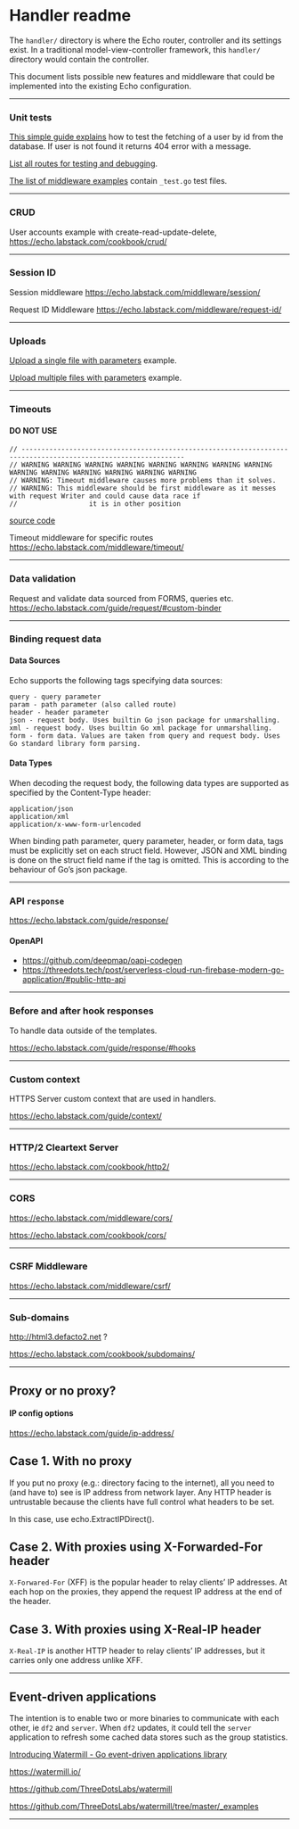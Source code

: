 # Handler readme

The `handler/` directory is where the Echo router, controller and its settings exist. In a traditional model-view-controller framework, this `handler/` directory would contain the controller.

This document lists possible new features and middleware that could be implemented into the existing Echo configuration.

---

### Unit tests

[This simple guide explains](https://echo.labstack.com/guide/testing/) how to test the fetching of a user by id from the database. If user is not found it returns 404 error with a message.

[List all routes for testing and debugging](https://echo.labstack.com/guide/routing/#list-routes).

[The list of middleware examples](https://github.com/labstack/echo/tree/master/middleware) contain `_test.go` test files.

---

### CRUD

User accounts example with create-read-update-delete, https://echo.labstack.com/cookbook/crud/

---

### Session ID

Session middleware https://echo.labstack.com/middleware/session/

Request ID Middleware https://echo.labstack.com/middleware/request-id/

---

### Uploads

[Upload a single file with parameters](https://echo.labstack.com/cookbook/file-upload/) example.

[Upload multiple files with parameters](https://echo.labstack.com/docs/cookbook/file-upload#upload-multiple-files-with-parameters) example.

---

### Timeouts

#### DO NOT USE

```
// ---------------------------------------------------------------------------------------------------------------
// WARNING WARNING WARNING WARNING WARNING WARNING WARNING WARNING WARNING WARNING WARNING WARNING WARNING WARNING
// WARNING: Timeout middleware causes more problems than it solves.
// WARNING: This middleware should be first middleware as it messes with request Writer and could cause data race if
// 					it is in other position
```
[source code](https://github.com/labstack/echo/blob/master/middleware/timeout.go)


Timeout middleware for specific routes https://echo.labstack.com/middleware/timeout/

---

### Data validation

Request and validate data sourced from FORMS, queries etc.
https://echo.labstack.com/guide/request/#custom-binder

---

### Binding request data

#### Data Sources

Echo supports the following tags specifying data sources:

    query - query parameter
    param - path parameter (also called route)
    header - header parameter
    json - request body. Uses builtin Go json package for unmarshalling.
    xml - request body. Uses builtin Go xml package for unmarshalling.
    form - form data. Values are taken from query and request body. Uses Go standard library form parsing.

#### Data Types

When decoding the request body, the following data types are supported as specified by the Content-Type header:

    application/json
    application/xml
    application/x-www-form-urlencoded

When binding path parameter, query parameter, header, or form data, tags must be explicitly set on each struct field. However, JSON and XML binding is done on the struct field name if the tag is omitted. This is according to the behaviour of Go’s json package.

---

### API `response`

https://echo.labstack.com/guide/response/

#### OpenAPI

- https://github.com/deepmap/oapi-codegen
- https://threedots.tech/post/serverless-cloud-run-firebase-modern-go-application/#public-http-api

---

### Before and after hook responses

To handle data outside of the templates.

https://echo.labstack.com/guide/response/#hooks

---

### Custom context

HTTPS Server custom context that are used in handlers.

https://echo.labstack.com/guide/context/

---

### HTTP/2 Cleartext Server

https://echo.labstack.com/cookbook/http2/

---

### CORS

https://echo.labstack.com/middleware/cors/

https://echo.labstack.com/cookbook/cors/

---

### CSRF Middleware

https://echo.labstack.com/middleware/csrf/

---

### Sub-domains

http://html3.defacto2.net ?

https://echo.labstack.com/cookbook/subdomains/

---

## Proxy or no proxy?

#### IP config options

https://echo.labstack.com/guide/ip-address/

## Case 1. With no proxy

If you put no proxy (e.g.: directory facing to the internet), all you need to (and have to) see is IP address from network layer. Any HTTP header is untrustable because the clients have full control what headers to be set.

In this case, use echo.ExtractIPDirect().

## Case 2. With proxies using X-Forwarded-For header

`X-Forwared-For` (XFF) is the popular header to relay clients’ IP addresses. At each hop on the proxies, they append the request IP address at the end of the header.

## Case 3. With proxies using X-Real-IP header

`X-Real-IP` is another HTTP header to relay clients’ IP addresses, but it carries only one address unlike XFF.

---

## Event-driven applications

The intention is to enable two or more binaries to communicate with each other, ie `df2` and `server`. When `df2` updates, it could tell the `server` application to refresh some cached data stores such as the group statistics.

[Introducing Watermill - Go event-driven applications library](https://threedots.tech/post/introducing-watermill/)

https://watermill.io/

https://github.com/ThreeDotsLabs/watermill

https://github.com/ThreeDotsLabs/watermill/tree/master/_examples

---